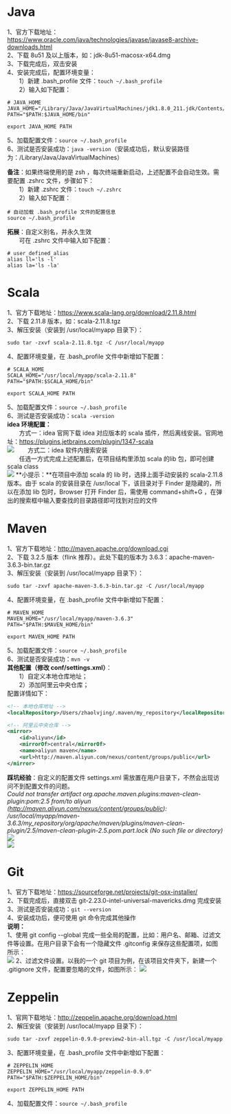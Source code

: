 # Java
1、官方下载地址：<u>https://www.oracle.com/java/technologies/javase/javase8-archive-downloads.html</u>  
2、下载 8u51 及以上版本，如：jdk-8u51-macosx-x64.dmg  
3、下载完成后，双击安装    
4、安装完成后，配置环境变量：  
&nbsp;&nbsp;&nbsp;&nbsp;&nbsp;&nbsp;&nbsp;1）新建 .bash_profile 文件：`touch ~/.bash_profile`  
&nbsp;&nbsp;&nbsp;&nbsp;&nbsp;&nbsp;&nbsp;2）输入如下配置：  

``` shell  
# JAVA_HOME
JAVA_HOME="/Library/Java/JavaVirtualMachines/jdk1.8.0_211.jdk/Contents/Home"
PATH="$PATH:$JAVA_HOME/bin"

export JAVA_HOME PATH  
```
5、加载配置文件：`source ~/.bash_profile`  
6、测试是否安装成功：`java -version`（安装成功后，默认安装路径为：/Library/Java/JavaVirtualMachines）

**备注**：如果终端使用的是 zsh ，每次终端重新启动，上述配置不会自动生效。需要配置 .zshrc 文件，步骤如下：  
&nbsp;&nbsp;&nbsp;&nbsp;&nbsp;&nbsp;&nbsp;1）新建 .zshrc 文件：`touch ~/.zshrc `    
&nbsp;&nbsp;&nbsp;&nbsp;&nbsp;&nbsp;&nbsp;2）输入如下配置：

```shell
# 自动加载 .bash_profile 文件的配置信息
source ~/.bash_profile
```
**拓展**：自定义别名，并永久生效  
&nbsp;&nbsp;&nbsp;&nbsp;&nbsp;&nbsp;&nbsp;可在 .zshrc 文件中输入如下配置：


```shell
# user_defined_alias
alias ll='ls -l'
alias la='ls -la'
```

# Scala
1、官方下载地址：<u>https://www.scala-lang.org/download/2.11.8.html</u>  
2、下载 2.11.8 版本，如：scala-2.11.8.tgz  
3、解压安装（安装到 /usr/local/myapp 目录下）：

```shell
sudo tar -zxvf scala-2.11.8.tgz -C /usr/local/myapp
```
4、配置环境变量，在 .bash_profile 文件中新增如下配置：  

```shell
# SCALA_HOME
SCALA_HOME="/usr/local/myapp/scala-2.11.8"
PATH="$PATH:$SCALA_HOME/bin"

export SCALA_HOME PATH
```
5、加载配置文件：`source ~/.bash_profile`  
6、测试是否安装成功：`scala -version`  
**idea 环境配置：**  
&nbsp;&nbsp;&nbsp;&nbsp;&nbsp;&nbsp;&nbsp;方式一：idea 官网下载 idea 对应版本的 scala 插件，然后离线安装。官网地址：<u>https://plugins.jetbrains.com/plugin/1347-scala</u>  
![](resource/mac_res/idea离线安装scala.jpeg)
&nbsp;&nbsp;&nbsp;&nbsp;&nbsp;&nbsp;&nbsp;方式二：idea 软件内搜索安装  
&nbsp;&nbsp;&nbsp;&nbsp;&nbsp;&nbsp;&nbsp;任选一方式完成上述配置后，在项目结构里添加 scala 的lib 包，即可创建 scala class  
![](resource/mac_res/添加scala的lib.jpeg)
**小提示：**在项目中添加 scala 的 lib 时，选择上面手动安装的 scala-2.11.8 版本。由于 scala 的安装目录在 /usr/local 下，该目录对于 Finder 是隐藏的，所以在添加 lib 包时，Browser 打开 Finder  后，需使用 command+shift+G ，在弹出的搜索框中输入要查找的目录路径即可找到对应的文件

# Maven
1、官方下载地址：<u>http://maven.apache.org/download.cgi</u>  
2、下载 3.2.5 版本（flink 推荐）。此处下载的版本为 3.6.3：apache-maven-3.6.3-bin.tar.gz  
3、解压安装（安装到 /usr/local/myapp 目录下）：

```shell
sudo tar -zxvf apache-maven-3.6.3-bin.tar.gz -C /usr/local/myapp
```
4、配置环境变量，在 .bash_profile 文件中新增如下配置：  

```shell
# MAVEN_HOME
MAVEN_HOME="/usr/local/myapp/maven-3.6.3"
PATH="$PATH:$MAVEN_HOME/bin"

export MAVEN_HOME PATH
```
5、加载配置文件：`source ~/.bash_profile`  
6、测试是否安装成功：`mvn -v`  
**其他配置（修改 conf/settings.xml）**：  
&nbsp;&nbsp;&nbsp;&nbsp;&nbsp;&nbsp;&nbsp;1）自定义本地仓库地址；  
&nbsp;&nbsp;&nbsp;&nbsp;&nbsp;&nbsp;&nbsp;2）添加阿里云中央仓库；  
配置详情如下：  

```xml
<!-- 本地仓库地址 -->
<localRepository>/Users/zhaolvjing/.maven/my_repository</localRepository>

<!-- 阿里云中央仓库 -->
<mirror>
    <id>aliyun</id>
    <mirrorOf>central</mirrorOf>
    <name>aliyun maven</name>
    <url>http://maven.aliyun.com/nexus/content/groups/public</url>
</mirror>
```
**踩坑经验**：自定义的配置文件 settings.xml 需放置在用户目录下，不然会出现访问不到配置文件的问题。  
*Could not transfer artifact org.apache.maven.plugins:maven-clean-plugin:pom:2.5 from/to aliyun (http://maven.aliyun.com/nexus/content/groups/public): /usr/local/myapp/maven-3.6.3/my_repository/org/apache/maven/plugins/maven-clean-plugin/2.5/maven-clean-plugin-2.5.pom.part.lock (No such file or directory)*  
![](resource/mac_res/maven环境配置目录.png)  
![](resource/mac_res/idea中maven环境配置.jpeg)

# Git
1、官方下载地址：<u>https://sourceforge.net/projects/git-osx-installer/</u>  
2、下载完成后，直接双击 git-2.23.0-intel-universal-mavericks.dmg 完成安装  
3、测试是否安装成功：`git --version`   
4、安装成功后，便可使用 git 命令完成其他操作  
**说明：**  
1、使用 git config --global 完成一些全局的配置，比如：用户名、邮箱、过滤文件等设置。在用户目录下会有一个隐藏文件 .gitconfig 来保存这些配置项，如图所示：  
![](resource/mac_res/git配置文件.jpeg)
2、过滤文件设置。以我的一个 git 项目为例，在该项目文件夹下，新建一个 .gitignore 文件，配置要忽略的文件，如图所示：
![](resource/mac_res/git忽略文件.jpeg)

# Zeppelin
1、官网下载地址：<u>http://zeppelin.apache.org/download.html</u>  
2、解压安装（安装到 /usr/local/myapp 目录下）：

```shell
sudo tar -zxvf zeppelin-0.9.0-preview2-bin-all.tgz -C /usr/local/myapp
```
3、配置环境变量，在 .bash_profile 文件中新增如下配置：  

```shell
# ZEPPELIN_HOME
ZEPPELIN_HOME="/usr/local/myapp/zeppelin-0.9.0"
PATH="$PATH:$ZEPPELIN_HOME/bin"

export ZEPPELIN_HOME PATH
```
4、加载配置文件：`source ~/.bash_profile`  
